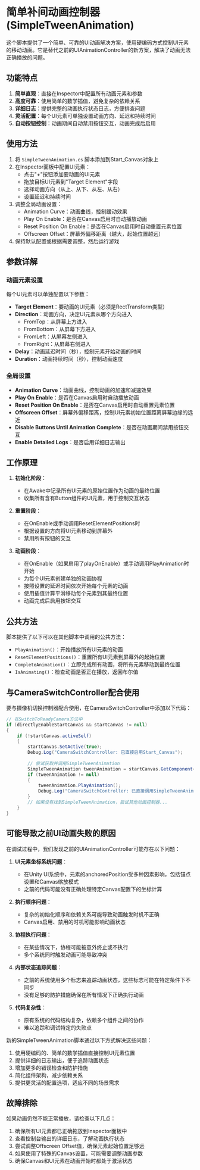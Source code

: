 # 简单补间动画控制器 (SimpleTweenAnimation)

这个脚本提供了一个简单、可靠的UI动画解决方案，使用硬编码方式控制UI元素的移动动画。它是替代之前的UIAnimationController的新方案，解决了动画无法正确播放的问题。

## 功能特点

1. **简单直观**：直接在Inspector中配置所有动画元素和参数
2. **高度可靠**：使用简单的数学插值，避免复杂的依赖关系
3. **详细日志**：提供完整的动画执行状态日志，方便排查问题
4. **灵活配置**：每个UI元素可单独设置动画方向、延迟和持续时间
5. **自动按钮控制**：动画期间自动禁用按钮交互，动画完成后启用

## 使用方法

1. 将 `SimpleTweenAnimation.cs` 脚本添加到Start_Canvas对象上
2. 在Inspector面板中配置UI元素：
   - 点击"+"按钮添加要动画的UI元素
   - 拖放目标UI元素到"Target Element"字段
   - 选择动画方向（从上、从下、从左、从右）
   - 设置延迟和持续时间
3. 调整全局动画设置：
   - Animation Curve：动画曲线，控制缓动效果
   - Play On Enable：是否在Canvas启用时自动播放动画
   - Reset Position On Enable：是否在Canvas启用时自动重置元素位置
   - Offscreen Offset：屏幕外偏移距离（越大，起始位置越远）
4. 保持默认配置或根据需要调整，然后运行游戏

## 参数详解

### 动画元素设置

每个UI元素可以单独配置以下参数：

- **Target Element**：要动画的UI元素（必须是RectTransform类型）
- **Direction**：动画方向，决定UI元素从哪个方向进入
  - FromTop：从屏幕上方进入
  - FromBottom：从屏幕下方进入
  - FromLeft：从屏幕左侧进入
  - FromRight：从屏幕右侧进入
- **Delay**：动画延迟时间（秒），控制元素开始动画的时间
- **Duration**：动画持续时间（秒），控制动画速度

### 全局设置

- **Animation Curve**：动画曲线，控制动画的加速和减速效果
- **Play On Enable**：是否在Canvas启用时自动播放动画
- **Reset Position On Enable**：是否在Canvas启用时自动重置元素位置
- **Offscreen Offset**：屏幕外偏移距离，控制UI元素初始位置距离屏幕边缘的远近
- **Disable Buttons Until Animation Complete**：是否在动画期间禁用按钮交互
- **Enable Detailed Logs**：是否启用详细日志输出

## 工作原理

1. **初始化阶段**：
   - 在Awake中记录所有UI元素的原始位置作为动画的最终位置
   - 收集所有含有Button组件的UI元素，用于控制交互状态

2. **重置阶段**：
   - 在OnEnable或手动调用ResetElementPositions时
   - 根据设置的方向将UI元素移动到屏幕外
   - 禁用所有按钮的交互

3. **动画阶段**：
   - 在OnEnable（如果启用了playOnEnable）或手动调用PlayAnimation时开始
   - 为每个UI元素创建单独的动画协程
   - 按照设置的延迟时间依次开始每个元素的动画
   - 使用插值计算平滑移动每个元素到其最终位置
   - 动画完成后启用按钮交互

## 公共方法

脚本提供了以下可以在其他脚本中调用的公共方法：

- `PlayAnimation()`：开始播放所有UI元素的动画
- `ResetElementPositions()`：重置所有UI元素到屏幕外的起始位置
- `CompleteAnimation()`：立即完成所有动画，将所有元素移动到最终位置
- `IsAnimating()`：检查动画是否正在播放，返回布尔值

## 与CameraSwitchController配合使用

要与摄像机切换控制器配合使用，在CameraSwitchController中添加以下代码：

```csharp
// 在SwitchToReadyCamera方法中
if (directlyEnableStartCanvas && startCanvas != null)
{
    if (!startCanvas.activeSelf)
    {
        startCanvas.SetActive(true);
        Debug.Log("CameraSwitchController: 已直接启用Start_Canvas");
        
        // 尝试获取并调用SimpleTweenAnimation
        SimpleTweenAnimation tweenAnimation = startCanvas.GetComponent<SimpleTweenAnimation>();
        if (tweenAnimation != null)
        {
            tweenAnimation.PlayAnimation();
            Debug.Log("CameraSwitchController: 已直接调用SimpleTweenAnimation.PlayAnimation()");
        }
        // 如果没有找到SimpleTweenAnimation，尝试其他动画控制器...
    }
}
```

## 可能导致之前UI动画失败的原因

在调试过程中，我们发现之前的UIAnimationController可能存在以下问题：

1. **UI元素坐标系统问题**：
   - 在Unity UI系统中，元素的anchoredPosition受多种因素影响，包括锚点设置和Canvas缩放模式
   - 之前的代码可能没有正确处理特定Canvas配置下的坐标计算

2. **执行顺序问题**：
   - 复杂的初始化顺序和依赖关系可能导致动画触发时机不正确
   - Canvas启用、禁用的时机可能影响动画状态

3. **协程执行问题**：
   - 在某些情况下，协程可能被意外终止或不执行
   - 多个系统同时触发动画可能导致冲突

4. **内部状态追踪问题**：
   - 之前的系统使用多个标志来追踪动画状态，这些标志可能在特定条件下不同步
   - 没有足够的防护措施确保在所有情况下正确执行动画

5. **代码复杂性**：
   - 原有系统的代码结构复杂，依赖多个组件之间的协作
   - 难以追踪和调试特定的失败点

新的SimpleTweenAnimation脚本通过以下方式解决这些问题：

1. 使用硬编码的、简单的数学插值直接控制UI元素位置
2. 提供详细的日志输出，便于追踪动画状态
3. 增加更多的错误检查和防护措施
4. 简化组件架构，减少依赖关系
5. 提供更灵活的配置选项，适应不同的场景需求

## 故障排除

如果动画仍然不能正常播放，请检查以下几点：

1. 确保所有UI元素都已正确拖放到Inspector面板中
2. 查看控制台输出的详细日志，了解动画执行状态
3. 尝试调整Offscreen Offset值，确保元素起始位置足够远
4. 如果使用了特殊的Canvas设置，可能需要调整动画参数
5. 确保Canvas和UI元素在动画开始时都处于激活状态
